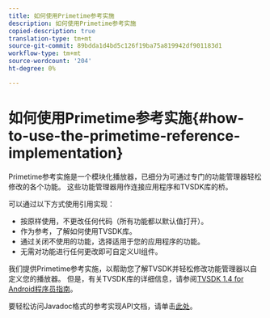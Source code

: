 ```yaml
---
title: 如何使用Primetime参考实施
description: 如何使用Primetime参考实施
copied-description: true
translation-type: tm+mt
source-git-commit: 89bdda1d4bd5c126f19ba75a819942df901183d1
workflow-type: tm+mt
source-wordcount: '204'
ht-degree: 0%

---
```



# 如何使用Primetime参考实施{#how-to-use-the-primetime-reference-implementation}

Primetime参考实施是一个模块化播放器，已细分为可通过专门的功能管理器轻松修改的各个功能。 这些功能管理器用作连接应用程序和TVSDK库的桥。

可以通过以下方式使用引用实现：

* 按原样使用，不更改任何代码（所有功能都以默认值打开）。
* 作为参考，了解如何使用TVSDK库。
* 通过关闭不使用的功能，选择适用于您的应用程序的功能。
* 无需对功能进行任何更改即可自定义UI组件。

我们提供Primetime参考实施，以帮助您了解TVSDK并轻松修改功能管理器以自定义您的播放器。 但是，有关TVSDK库的详细信息，请参阅[TVSDK 1.4 for Android程序员指南](https://helpx.adobe.com/content/dam/help/en/primetime/programming-guides/psdk_android.pdf)。

要轻松访问Javadoc格式的参考实现API文档，请单击[此处](https://help.adobe.com/en_US/primetime/api/reference_implementation/android/javadoc/index.html)。
